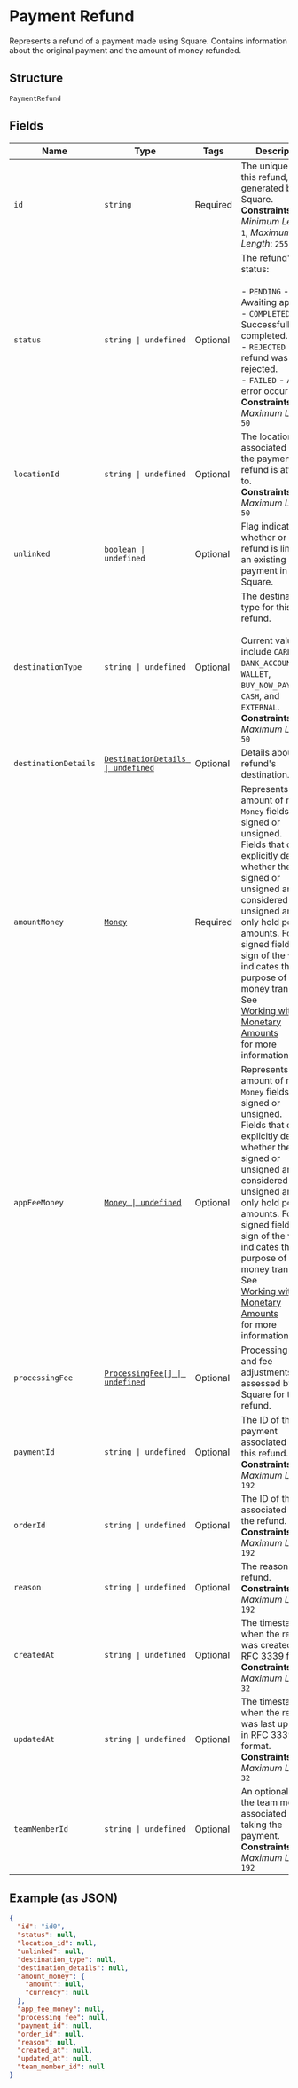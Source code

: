 
# Payment Refund

Represents a refund of a payment made using Square. Contains information about
the original payment and the amount of money refunded.

## Structure

`PaymentRefund`

## Fields

| Name | Type | Tags | Description |
|  --- | --- | --- | --- |
| `id` | `string` | Required | The unique ID for this refund, generated by Square.<br>**Constraints**: *Minimum Length*: `1`, *Maximum Length*: `255` |
| `status` | `string \| undefined` | Optional | The refund's status:<br><br>- `PENDING` - Awaiting approval.<br>- `COMPLETED` - Successfully completed.<br>- `REJECTED` - The refund was rejected.<br>- `FAILED` - An error occurred.<br>**Constraints**: *Maximum Length*: `50` |
| `locationId` | `string \| undefined` | Optional | The location ID associated with the payment this refund is attached to.<br>**Constraints**: *Maximum Length*: `50` |
| `unlinked` | `boolean \| undefined` | Optional | Flag indicating whether or not the refund is linked to an existing payment in Square. |
| `destinationType` | `string \| undefined` | Optional | The destination type for this refund.<br><br>Current values include `CARD`, `BANK_ACCOUNT`, `WALLET`, `BUY_NOW_PAY_LATER`, `CASH`, and<br>`EXTERNAL`.<br>**Constraints**: *Maximum Length*: `50` |
| `destinationDetails` | [`DestinationDetails \| undefined`](../../doc/models/destination-details.md) | Optional | Details about a refund's destination. |
| `amountMoney` | [`Money`](../../doc/models/money.md) | Required | Represents an amount of money. `Money` fields can be signed or unsigned.<br>Fields that do not explicitly define whether they are signed or unsigned are<br>considered unsigned and can only hold positive amounts. For signed fields, the<br>sign of the value indicates the purpose of the money transfer. See<br>[Working with Monetary Amounts](https://developer.squareup.com/docs/build-basics/working-with-monetary-amounts)<br>for more information. |
| `appFeeMoney` | [`Money \| undefined`](../../doc/models/money.md) | Optional | Represents an amount of money. `Money` fields can be signed or unsigned.<br>Fields that do not explicitly define whether they are signed or unsigned are<br>considered unsigned and can only hold positive amounts. For signed fields, the<br>sign of the value indicates the purpose of the money transfer. See<br>[Working with Monetary Amounts](https://developer.squareup.com/docs/build-basics/working-with-monetary-amounts)<br>for more information. |
| `processingFee` | [`ProcessingFee[] \| undefined`](../../doc/models/processing-fee.md) | Optional | Processing fees and fee adjustments assessed by Square for this refund. |
| `paymentId` | `string \| undefined` | Optional | The ID of the payment associated with this refund.<br>**Constraints**: *Maximum Length*: `192` |
| `orderId` | `string \| undefined` | Optional | The ID of the order associated with the refund.<br>**Constraints**: *Maximum Length*: `192` |
| `reason` | `string \| undefined` | Optional | The reason for the refund.<br>**Constraints**: *Maximum Length*: `192` |
| `createdAt` | `string \| undefined` | Optional | The timestamp of when the refund was created, in RFC 3339 format.<br>**Constraints**: *Maximum Length*: `32` |
| `updatedAt` | `string \| undefined` | Optional | The timestamp of when the refund was last updated, in RFC 3339 format.<br>**Constraints**: *Maximum Length*: `32` |
| `teamMemberId` | `string \| undefined` | Optional | An optional ID of the team member associated with taking the payment.<br>**Constraints**: *Maximum Length*: `192` |

## Example (as JSON)

```json
{
  "id": "id0",
  "status": null,
  "location_id": null,
  "unlinked": null,
  "destination_type": null,
  "destination_details": null,
  "amount_money": {
    "amount": null,
    "currency": null
  },
  "app_fee_money": null,
  "processing_fee": null,
  "payment_id": null,
  "order_id": null,
  "reason": null,
  "created_at": null,
  "updated_at": null,
  "team_member_id": null
}
```

